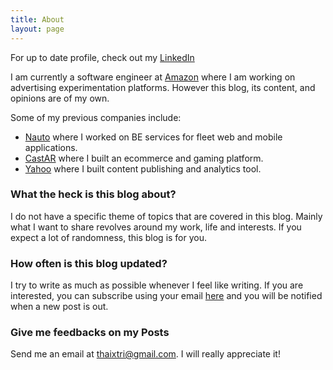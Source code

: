```yaml
---
title: About
layout: page
---
```


For up to date profile, check out my [LinkedIn](https://www.linkedin.com/in/jasontthai)

I am currently a software engineer at [Amazon](https://www.amazon.com) where I am working on advertising experimentation platforms. However this blog, its content, and opinions are of my own.

Some of my previous companies include:

* [Nauto](https://www.nauto.com) where I worked on BE services for fleet web and mobile applications.
* [CastAR](http://castar.com) where I built an ecommerce and gaming platform.
* [Yahoo](https://yahoo.com) where I built content publishing and analytics tool.

### What the heck is this blog about?
I do not have a specific theme of topics that are covered in this blog. Mainly what I want to share revolves around my work, life and interests.
If you expect a lot of randomness, this blog is for you.

### How often is this blog updated?
I try to write as much as possible whenever I feel like writing. If you are interested, you can subscribe using your email [here](https://feedburner.google.com/fb/a/mailverify?uri=jasonthai&loc=en_US) and you will be notified when a new post is out.

### Give me feedbacks on my Posts
Send me an email at [thaixtri@gmail.com](mailto:thaixtri@gmail.com). I will really appreciate it!
